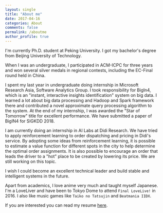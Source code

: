 ```yaml
---
layout: single
title: "About me"
date: 2017-04-16
categories: About
comments: false
permalink: /aboutme
author_profile: true
---
```


I'm currently Ph.D. student at Peking University. I got my bachelor's degree from Beijing University of Technology.

When I was an undergraduate, I participated in ACM-ICPC for three years and won several silver medals in regional contests, including the EC-Final round held in China. 

I spent my last year in undergraduate doing internship in Microsoft Research Asia, Software Analytics Group. I took responsibility for BigIn4, which is an "instant, interactive insights identification" system on big data. I learned a lot about big data processing and Hadoop and Spark framework there and contributed a novel approximate query processing algorithm to the system. At the end of my internship, I was awarded the "Star of Tomorrow" title for excellent performance. We have submitted a paper of BigIN4 for SIGKDD 2018. 

I am currently doing an internship in AI Labs at Didi Research. We have tried to apply reinforcement learning to order dispatching and pricing in Didi's service. By adopting some ideas from reinforcement learning, it is possible to estimate a value function for different spots in the city to help determine the optimal order assignments. It is also possible to encourage an order that leads the driver to a "hot" place to be created by lowering its price. We are still working on this topic. 

I wish I could become an excellent technical leader and build stable and intelligent systems in the future. 

Apart from academics, I love anime very much and taught myself Japanese. I'm a LoveLiver and have been to Tokyo Dome to attend `Final LoveLive!` in 2016. I also like music games like `Taiko no Tatsujin` and `Beatmania IIDX`.

If you are interested you can read my resume [here](Resume_Weichen_Ke_Tex.pdf).

